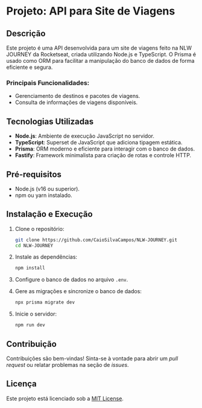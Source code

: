 # Projeto: API para Site de Viagens

## Descrição
Este projeto é uma API desenvolvida para um site de viagens feito na NLW JOURNEY da Rocketseat, criada utilizando Node.js e TypeScript. O Prisma é usado como ORM para facilitar a manipulação do banco de dados de forma eficiente e segura.

### Principais Funcionalidades:
- Gerenciamento de destinos e pacotes de viagens.
- Consulta de informações de viagens disponíveis.

## Tecnologias Utilizadas
- **Node.js**: Ambiente de execução JavaScript no servidor.
- **TypeScript**: Superset de JavaScript que adiciona tipagem estática.
- **Prisma**: ORM moderno e eficiente para interagir com o banco de dados.
- **Fastify**: Framework minimalista para criação de rotas e controle HTTP.

## Pré-requisitos
- Node.js (v16 ou superior).
- npm ou yarn instalado.

## Instalação e Execução
1. Clone o repositório:
   ```bash
   git clone https://github.com/CaioSilvaCampos/NLW-JOURNEY.git
   cd NLW-JOURNEY


2. Instale as dependências:
   ```bash
   npm install
   ```

3. Configure o banco de dados no arquivo `.env`.

4. Gere as migrações e sincronize o banco de dados:
   ```bash
   npx prisma migrate dev
   ```

5. Inicie o servidor:
   ```bash
   npm run dev
   ```

## Contribuição
Contribuições são bem-vindas! Sinta-se à vontade para abrir um *pull request* ou relatar problemas na seção de *issues*.

## Licença
Este projeto está licenciado sob a [MIT License](LICENSE).

